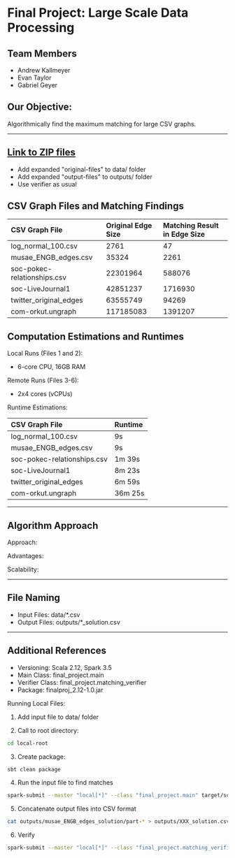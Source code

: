 # Final Project: Large Scale Data Processing

## Team Members 
- Andrew Kallmeyer
- Evan Taylor
- Gabriel Geyer 

## Our Objective: 
Algorithmically find the maximum matching for large CSV graphs. 

---

## [Link to ZIP files](https://drive.google.com/drive/folders/1XMKILPq0ExdU8j-bdMRRuXzbtkc5rwBE?usp=share_link)
- Add expanded "original-files" to data/ folder
- Add expanded "output-files" to outputs/ folder
- Use verifier as usual


## CSV Graph Files and Matching Findings

| CSV Graph File | Original Edge Size | Matching Result in Edge Size |
|:---|:---|:---|
| log_normal_100.csv | 2761 | 47 |
| musae_ENGB_edges.csv | 35324 | 2261 |
| soc-pokec-relationships.csv | 22301964 | 588076 |
| soc-LiveJournal1 | 42851237 | 1716930 |
| twitter_original_edges | 63555749 | 94269 |
| com-orkut.ungraph | 117185083 | 1391207 |

## Computation Estimations and Runtimes

Local Runs (Files 1 and 2):
- 6-core CPU, 16GB RAM

Remote Runs (Files 3-6):
- 2x4 cores (vCPUs)

Runtime Estimations:

| CSV Graph File | Runtime | 
|:---|:---|
| log_normal_100.csv | 9s |
| musae_ENGB_edges.csv | 9s |
| soc-pokec-relationships.csv | 1m 39s |
| soc-LiveJournal1 | 8m 23s |
| twitter_original_edges | 6m 59s |
| com-orkut.ungraph | 36m 25s |


---

## Algorithm Approach

Approach: 

Advantages: 

Scalability: 

---

## File Naming

- Input Files: data/*.csv
- Output Files: outputs/*_solution.csv

---

## Additional References 

- Versioning: Scala 2.12, Spark 3.5
- Main Class: final_project.main
- Verifier Class: final_project.matching_verifier
- Package: finalproj_2.12-1.0.jar

Running Local Files: 

1. Add input file to data/ folder 

2. Call to root directory: 

```bash 
cd local-root
```

3. Create package: 

```bash
sbt clean package
```

4. Run the input file to find matches

```bash
spark-submit --master "local[*]" --class "final_project.main" target/scala-2.12/finalproj_2.12-1.0.jar data/XXX.csv outputs/XXX_solution_folder
```

5. Concatenate output files into CSV format

```bash
cat outputs/musae_ENGB_edges_solution/part-* > outputs/XXX_solution.csv
```

6. Verify

```bash
spark-submit --master "local[*]" --class "final_project.matching_verifier" target/scala-2.12/finalproj_2.12-1.0.jar data/XXX.csv outputs/XXX_solution.csv
```


